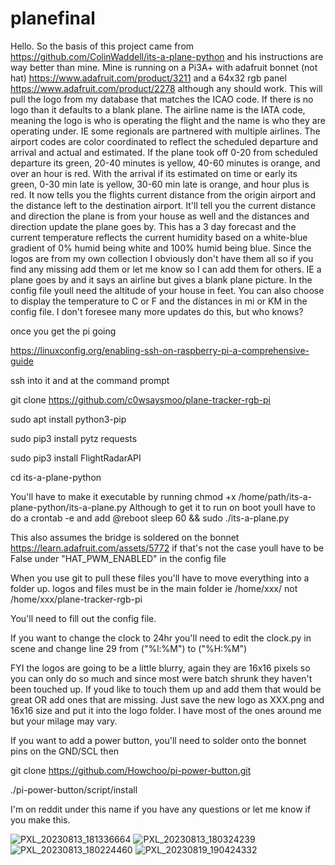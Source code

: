 # planefinal
Hello.
So the basis of this project came from https://github.com/ColinWaddell/its-a-plane-python and his instructions are way better than mine. Mine is running on a Pi3A+ with adafruit bonnet (not hat) https://www.adafruit.com/product/3211 and a 64x32 rgb panel https://www.adafruit.com/product/2278 although any should work.
This will pull the logo from my database that matches the ICAO code. If there is no logo than it defaults to a blank plane. The airline name is the IATA code, meaning the logo is who is operating the flight and the name is who they are operating under. IE some regionals are partnered with multiple airlines. The airport codes are color coordinated to reflect the scheduled departure and arrival and actual and estimated. If the plane took off 0-20 from scheduled departure its green, 20-40 minutes is yellow, 40-60 minutes is orange, and over an hour is red. With the arrival if its estimated on time or early its green, 0-30 min late is yellow, 30-60 min late is orange, and hour plus is red. It now tells you the flights current distance from the origin airport and the distance left to the destination airport. It'll tell you the current distance and direction the plane is from your house as well and the distances and direction update the plane goes by. This has a 3 day forecast and the current temperature reflects the current humidity based on a white-blue gradient of 0% humid being white and 100% humid being blue. Since the logos are from my own collection I obviously don't have them all so if you find any missing add them or let me know so I can add them for others. IE a plane goes by and it says an airline but gives a blank plane picture. In the config file youll need the altitude of your house in feet. You can also choose to display the temperature to C or F and the distances in mi or KM in the config file. I don't foresee many more updates do this, but who knows?

once you get the pi going

https://linuxconfig.org/enabling-ssh-on-raspberry-pi-a-comprehensive-guide

ssh into it and at the command prompt 

git clone https://github.com/c0wsaysmoo/plane-tracker-rgb-pi

sudo apt install python3-pip

sudo pip3 install pytz requests

sudo pip3 install FlightRadarAPI

cd its-a-plane-python


You'll have to make it executable by running chmod +x /home/path/its-a-plane-python/its-a-plane.py
Although to get it to run on boot youll have to do a crontab -e and add @reboot sleep 60 && sudo ./its-a-plane.py

This also assumes the bridge is soldered on the bonnet https://learn.adafruit.com/assets/5772 if that's not the case youll have to be False under "HAT_PWM_ENABLED" in the config file

When you use git to pull these files you'll have to move everything into a folder up. logos and files must be in the main folder ie /home/xxx/ not /home/xxx/plane-tracker-rgb-pi

You'll need to fill out the config file.

If you want to change the clock to 24hr you'll need to edit the clock.py in scene and change line 29 from ("%l:%M") to ("%H:%M")

FYI the logos are going to be a little blurry, again they are 16x16 pixels so you can only do so much and since most were batch shrunk they haven't been touched up. If youd like to touch them up and add them that would be great OR add ones that are missing. Just save the new logo as XXX.png and 16x16 size and put it into the logo folder. I have most of the ones around me but your milage may vary. 


If you want to add a power button, you'll need to solder onto the bonnet pins on the GND/SCL then

git clone https://github.com/Howchoo/pi-power-button.git

./pi-power-button/script/install

I'm on reddit under this name if you have any questions or let me know if you make this.

![PXL_20230813_181336664](https://github.com/c0wsaysmoo/plane-tracker-rgb-pi/assets/127139588/4578076f-61c9-45cd-b8f6-3fbda4461e0e)
![PXL_20230813_180324239](https://github.com/c0wsaysmoo/plane-tracker-rgb-pi/assets/127139588/40d73504-a369-40b8-94b6-c13fb73816dd)
![PXL_20230813_180224460](https://github.com/c0wsaysmoo/plane-tracker-rgb-pi/assets/127139588/1e19cec5-1937-4dae-ba94-de75091ade59)
![PXL_20230819_190424332](https://github.com/c0wsaysmoo/plane-tracker-rgb-pi/assets/127139588/aff9d3dc-eeb1-40b3-963a-d243fb5db403)




